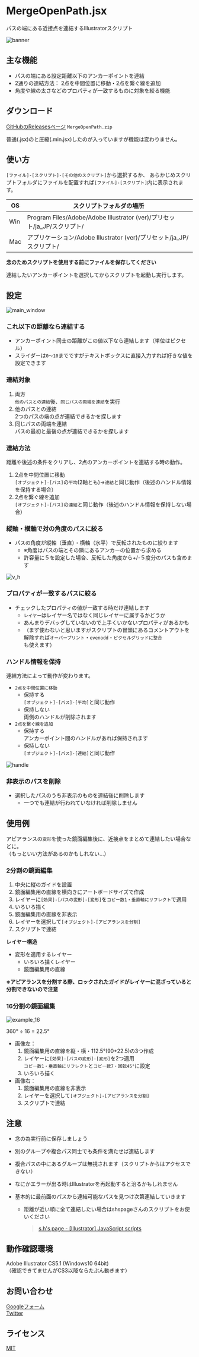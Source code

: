 MergeOpenPath.jsx
====

パスの端にある近接点を連結するIllustratorスクリプト

![banner](https://github.com/twilyze/Illustrator-MergeOpenPath/blob/master/image/banner.png)


## 主な機能
- パスの端にある設定距離以下のアンカーポイントを連結
- 2通りの連結方法： 2点を中間位置に移動・2点を繋ぐ線を追加
- 角度や線の太さなどのプロパティが一致するものに対象を絞る機能


## ダウンロード
[GitHubのReleasesページ](https://github.com/twilyze/Illustrator-MergeOpenPath/releases) 
`MergeOpenPath.zip`

普通(.jsx)のと圧縮(.min.jsx)したのが入っていますが機能は変わりません。


## 使い方
`[ファイル]-[スクリプト]-[その他のスクリプト]`から選択するか、
あらかじめスクリプトフォルダにファイルを配置すれば`[ファイル]-[スクリプト]`内に表示されます。

 OS | スクリプトフォルダの場所
--- | ---
Win | Program Files/Adobe/Adobe Illustrator (ver)/プリセット/ja_JP/スクリプト/
Mac | アプリケーション/Adobe Illustrator (ver)/プリセット/ja_JP/スクリプト/


__念のためスクリプトを使用する前にファイルを保存してください__

連結したいアンカーポイントを選択してからスクリプトを起動し実行します。


## 設定
![main_window](https://github.com/twilyze/Illustrator-MergeOpenPath/blob/master/image/main_window.png)


### これ以下の距離なら連結する
- アンカーポイント同士の距離がこの値以下なら連結します（単位はピクセル）
- スライダーは`0～10`までですがテキストボックスに直接入力すれば好きな値を設定できます


### 連結対象
1. 両方  
  `他のパスとの連結`後、`同じパスの両端を連結`を実行
1. 他のパスとの連結  
  2つのパスの端の点が連結できるかを探します
1. 同じパスの両端を連結  
  パスの最初と最後の点が連結できるかを探します


### 連結方法
距離や後述の条件をクリアし、2点のアンカーポイントを連結する時の動作。

1. 2点を中間位置に移動  
  `[オブジェクト]-[パス]`の`平均`(2軸とも)->`連結`と同じ動作（後述のハンドル情報を保持する場合）
1. 2点を繋ぐ線を追加  
  `[オブジェクト]-[パス]`の`連結`と同じ動作（後述のハンドル情報を保持しない場合）


### 縦軸・横軸で対の角度のパスに絞る
- パスの角度が縦軸（垂直）・横軸（水平）で反転されたものに絞ります
  - ※角度はパスの端とその隣にあるアンカーの位置から求める
  - 許容量に５を設定した場合、反転した角度から+/-５度分のパスも含めます

![v_h](https://github.com/twilyze/Illustrator-MergeOpenPath/blob/master/image/v_h.png)


### プロパティが一致するパスに絞る
- チェックしたプロパティの値が一致する時だけ連結します
  - `レイヤー`はレイヤー名ではなく同じレイヤーに属するかどうか
  - あんまりデバッグしていないので上手くいかないプロパティがあるかも
  - （まず使わないと思いますがスクリプトの冒頭にあるコメントアウトを解除すれば`オーバープリント`・`evenodd`・`ピクセルグリッドに整合`も使えます）


### ハンドル情報を保持
連結方法によって動作が変わります。

- `2点を中間位置に移動`
  - 保持する  
    `[オブジェクト]-[パス]-[平均]`と同じ動作
  - 保持しない  
    両側のハンドルが削除されます
- `2点を繋ぐ線を追加`
  - 保持する  
    アンカーポイント間のハンドルがあれば保持されます
  - 保持しない  
    `[オブジェクト]-[パス]-[連結]`と同じ動作

![handle](https://github.com/twilyze/Illustrator-MergeOpenPath/blob/master/image/handle.png)


### 非表示のパスを削除
- 選択したパスのうち非表示のものを連結後に削除します
  - 一つでも連結が行われていなければ削除しません


## 使用例
アピアランスの`変形`を使った鏡面編集後に、近接点をまとめて連結したい場合などに。  
（もっといい方法があるのかもしれない…）


### 2分割の鏡面編集
1. 中央に縦のガイドを設置
1. 鏡面編集用の直線を横向きにアートボードサイズで作成
1. レイヤーに`[効果]-[パスの変形]-[変形]`を`コピー数1・垂直軸にリフレクト`で適用
1. いろいろ描く
1. 鏡面編集用の直線を非表示
1. レイヤーを選択して`[オブジェクト]-[アピアランスを分割]`
1. スクリプトで連結


__レイヤー構造__

- 変形を適用するレイヤー
  - いろいろ描くレイヤー
  - 鏡面編集用の直線

__※アピアランスを分割する際、ロックされたガイドがレイヤーに混ざっていると分割できないので注意__


### 16分割の鏡面編集
![example_16](https://github.com/twilyze/Illustrator-MergeOpenPath/blob/master/image/example_16.png)

360° ÷ 16 = 22.5°

- 画像左：
  1. 鏡面編集用の直線を縦・横・112.5°(90+22.5)の3つ作成
  1. レイヤーに`[効果]-[パスの変形]-[変形]`を2つ適用  
    `コピー数1・垂直軸にリフレクト`と`コピー数7・回転45°`に設定
  1. いろいろ描く
- 画像右：
  1. 鏡面編集用の直線を非表示
  1. レイヤーを選択して`[オブジェクト]-[アピアランスを分割]`
  1. スクリプトで連結


## 注意
- 念の為実行前に保存しましょう
- 別のグループや複合パス同士でも条件を満たせば連結します
- 複合パスの中にあるグループは無視されます（スクリプトからはアクセスできない）
- なにかエラーが出る時はIllustratorを再起動すると治るかもしれません

- 基本的に最前面のパスから連結可能なパスを見つけ次第連結していきます
  - 距離が近い順に全て連結したい場合はshspageさんのスクリプトをお使いください
    > [s.h's page - [Illustrator] JavaScript scripts](http://shspage.com/aijs/#renketsu)


## 動作確認環境
Adobe Illustrator CS5.1 (Windows10 64bit)  
（確認できてませんがCS3以降ならたぶん動きます）


## お問い合わせ
[Googleフォーム](https://goo.gl/forms/COrRnU3ME2gcIzj62)  
[Twitter](https://twitter.com/twilyze)


## ライセンス
[MIT](https://github.com/twilyze/Illustrator-MergeOpenPath/blob/master/LICENSE)
